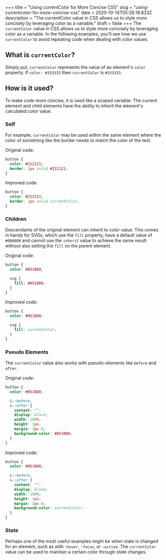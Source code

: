 +++
title = "Using currentColor for More Concise CSS"
slug = "using-currentcolor-for-more-concise-css"
date = 2020-10-14T05:26:16.833Z
description = "The currentColor value in CSS allows us to style more concisely by leveraging color as a variable."
draft = false
+++
The `currentColor` value in CSS allows us to style more concisely by leveraging color as a variable. In the following examples, you'll see how we use `currentColor` to avoid repeating code when dealing with color values.

## What is `currentColor`?
Simply put, `currentColor` represents the value of an element's `color` property. If `color: #333333` then `currentColor` is `#333333`.

## How is it used?
To make code more concise, it is used like a scoped variable. The current element and child elements have the ability to inherit the element's calculated color value.

### Self
For example, `currentColor` may be used within the same element where the color of something like the border needs to match the color of the text.

Original code:
```scss
button {
  color: #212121;
  border: 1px solid #212121;
}
```

Improved code:
```scss
button {
  color: #212121;
  border: 1px solid currentColor;
}
```

### Children
Descendants of the original element can inherit to color value. This comes in handy for SVGs, which use the `fill` property, have a default value of `#000000` and cannot use the `inherit` value to achieve the same result without also setting the `fill` on the parent element.

Original code:
```scss
button {
  color: #8510D8;

  svg {
    fill: #8510D8;
  }
}
```

Improved code:
```scss
button {
  color: #8510D8;

  svg {
    fill: currentColor;
  }
}
```

### Pseudo Elements
The `currentColor` value also works with pseudo-elements like `before` and `after`.

Original code:
```scss
button {
  color: #8510D8;

  &::before,
  &::after {
    content: "";
    display: block;
    width: 100%;
    height: 1px;
    margin: 2px 0;
    background-color: #8510D8;
  }
}
```

Improved code:
```scss
button {
  color: #8510D8;

  &::before,
  &::after {
    content: "";
    display: block;
    width: 100%;
    height: 1px;
    margin: 2px 0;
    background-color: currentColor;
  }
}
```

### State
Perhaps one of the most useful examples might be when state is changed for an element, such as with `:hover`, `:focus`, or `:active`. The `currentColor` value can be used to maintain a certain color through state changes.
